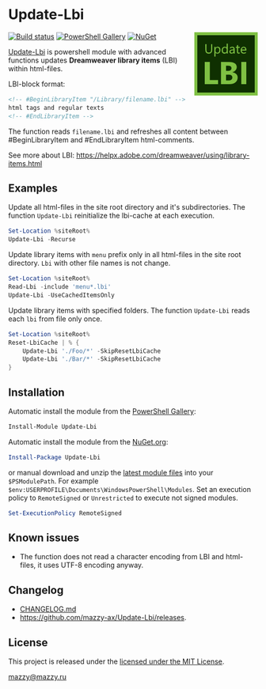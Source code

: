 # Update-Lbi

[project]:https://github.com/mazzy-ax/Update-Lbi
[license]:https://github.com/mazzy-ax/Update-Lbi/blob/master/LICENSE
[ps]:https://www.powershellgallery.com/packages/Update-Lbi
[nuget]:https://www.nuget.org/packages/update-lbi
[appveyor]:https://ci.appveyor.com/project/mazzy-ax/update-lbi

[![Build status](https://ci.appveyor.com/api/projects/status/vbma1t98ml2xakcw?svg=true)][appveyor]
[![PowerShell Gallery](https://img.shields.io/powershellgallery/dt/Update-Lbi.svg)][ps]
[![NuGet](https://buildstats.info/nuget/Update-Lbi)][nuget]
<img src="https://raw.githubusercontent.com/mazzy-ax/Update-Lbi/master/Media/Update-Lbi-icon.png" align="right" alt="Update-Lbi icon">

[Update-Lbi][project] is powershell module with advanced functions updates **Dreamweaver library items** (LBI) within html-files.

LBI-block format:

```html
<!-- #BeginLibraryItem "/Library/filename.lbi" -->
html tags and regular texts
<!-- #EndLibraryItem -->
```

The function reads `filename.lbi` and refreshes all content between #BeginLibraryItem and #EndLibraryItem html-comments.

See more about LBI: <https://helpx.adobe.com/dreamweaver/using/library-items.html>

## Examples

Update all html-files in the site root directory and it's subdirectories. The function `Update-Lbi` reinitialize the lbi-cache at each execution.

```powershell
Set-Location %siteRoot%
Update-Lbi -Recurse
```

Update library items with `menu` prefix only in all html-files in the site root directory. `Lbi` with other file names is not change.

```powershell
Set-Location %siteRoot%
Read-Lbi -include 'menu*.lbi'
Update-Lbi -UseCachedItemsOnly
```

Update library items with specified folders. The function `Update-Lbi` reads each `lbi` from file only once.

```powershell
Set-Location %siteRoot%
Reset-LbiCache | % {
    Update-Lbi './Foo/*' -SkipResetLbiCache
    Update-Lbi './Bar/*' -SkipResetLbiCache
}
```

## Installation

Automatic install the module from the [PowerShell Gallery][ps]:

```powershell
Install-Module Update-Lbi
```

Automatic install the module from the [NuGet.org][nuget]:

```powershell
Install-Package Update-Lbi
```

or manual download and unzip the [latest module files](https://github.com/mazzy-ax/Update-Lbi/archive/master.zip) into your `$PSModulePath`. For example `$env:USERPROFILE\Documents\WindowsPowerShell\Modules`. Set an execution policy to `RemoteSigned` or `Unrestricted` to execute not signed modules.

```powershell
Set-ExecutionPolicy RemoteSigned
```

## Known issues

* The function does not read a character encoding from LBI and html-files, it uses UTF-8 encoding anyway.

## Changelog

* [CHANGELOG.md](CHANGELOG.md)
* <https://github.com/mazzy-ax/Update-Lbi/releases>.

## License

This project is released under the [licensed under the MIT License][license].

mazzy@mazzy.ru
